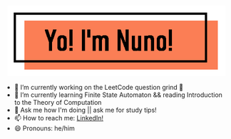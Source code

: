
<div align="center">
<img src=https://github.com/NunoAGoncalves/NunoAGoncalves/blob/master/Banner.PNG>
</div>

- 🔭 I’m currently working on the LeetCode question grind :muscle:
- 🌱 I’m currently learning Finite State Automaton && reading Introduction to the Theory of Computation
- 💬 Ask me how I'm doing || ask me for study tips!
- 📫 How to reach me: [LinkedIn!](https://www.linkedin.com/in/goncalves-925b18162/)
- 😄 Pronouns: he/him


